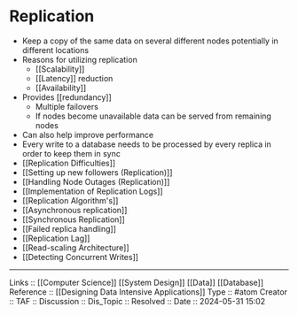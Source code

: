 # Replication

- Keep a copy of the same data on several different nodes potentially in different locations
- Reasons for utilizing replication
	- [[Scalability]]
	- [[Latency]] reduction
	- [[Availability]]
- Provides [[redundancy]]
	- Multiple failovers
	-  If nodes become unavailable data can be served from remaining nodes
- Can also help improve performance
- Every write to a database needs to be processed by every replica in order to keep them in sync
- [[Replication Difficulties]]
- [[Setting up new followers (Replication)]]
- [[Handling Node Outages (Replication)]]
- [[Implementation of Replication Logs]]
- [[Replication Algorithm's]]
- [[Asynchronous replication]]
- [[Synchronous Replication]]
- [[Failed replica handling]]
- [[Replication Lag]]
- [[Read-scaling Architecture]]
- [[Detecting Concurrent Writes]]
---
Links :: [[Computer Science]] [[System Design]] [[Data]] [[Database]]
Reference :: [[Designing Data Intensive Applications]]
Type :: #atom
Creator ::
TAF ::
Discussion ::
Dis_Topic :: 
Resolved ::
Date :: 2024-05-31 15:02
